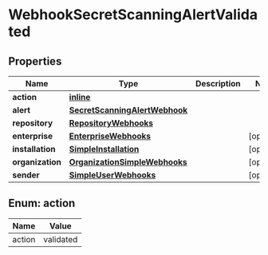 
# WebhookSecretScanningAlertValidated

## Properties
Name | Type | Description | Notes
------------ | ------------- | ------------- | -------------
**action** | [**inline**](#Action) |  | 
**alert** | [**SecretScanningAlertWebhook**](SecretScanningAlertWebhook.md) |  | 
**repository** | [**RepositoryWebhooks**](RepositoryWebhooks.md) |  | 
**enterprise** | [**EnterpriseWebhooks**](EnterpriseWebhooks.md) |  |  [optional]
**installation** | [**SimpleInstallation**](SimpleInstallation.md) |  |  [optional]
**organization** | [**OrganizationSimpleWebhooks**](OrganizationSimpleWebhooks.md) |  |  [optional]
**sender** | [**SimpleUserWebhooks**](SimpleUserWebhooks.md) |  |  [optional]


<a id="Action"></a>
## Enum: action
Name | Value
---- | -----
action | validated



